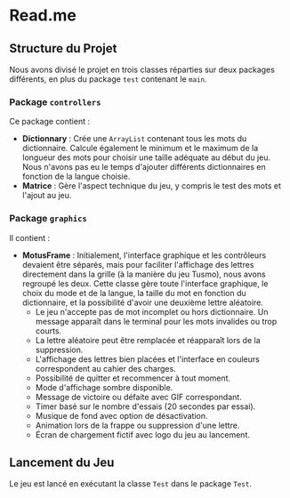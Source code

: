 # Read.me

## Structure du Projet
Nous avons divisé le projet en trois classes réparties sur deux packages différents, en plus du package `test` contenant le `main`.

### Package `controllers`
Ce package contient :
- **Dictionnary** : Crée une `ArrayList` contenant tous les mots du dictionnaire. Calcule également le minimum et le maximum de la longueur des mots pour choisir une taille adéquate au début du jeu. Nous n'avons pas eu le temps d'ajouter différents dictionnaires en fonction de la langue choisie.
- **Matrice** : Gère l'aspect technique du jeu, y compris le test des mots et l'ajout au jeu.

### Package `graphics`
Il contient :
- **MotusFrame** : Initialement, l'interface graphique et les contrôleurs devaient être séparés, mais pour faciliter l'affichage des lettres directement dans la grille (à la manière du jeu Tusmo), nous avons regroupé les deux. Cette classe gère toute l'interface graphique, le choix du mode et de la langue, la taille du mot en fonction du dictionnaire, et la possibilité d'avoir une deuxième lettre aléatoire. 
    - Le jeu n'accepte pas de mot incomplet ou hors dictionnaire. Un message apparaît dans le terminal pour les mots invalides ou trop courts.
    - La lettre aléatoire peut être remplacée et réapparaît lors de la suppression.
    - L'affichage des lettres bien placées et l'interface en couleurs correspondent au cahier des charges.
    - Possibilité de quitter et recommencer à tout moment.
    - Mode d'affichage sombre disponible.
    - Message de victoire ou défaite avec GIF correspondant.
    - Timer basé sur le nombre d'essais (20 secondes par essai).
    - Musique de fond avec option de désactivation.
    - Animation lors de la frappe ou suppression d'une lettre.
    - Écran de chargement fictif avec logo du jeu au lancement.

## Lancement du Jeu
Le jeu est lancé en exécutant la classe `Test` dans le package `Test`.
